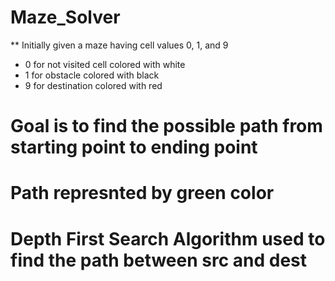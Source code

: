 # Maze_Solver

** Initially given a maze having cell values 0, 1, and 9
* 0 for not visited cell colored with white
* 1 for obstacle colored with black
* 9 for destination colored with red

# Goal is to find the possible path from starting point to ending point
# Path represnted by green color

# Depth First Search Algorithm used to find the path between src and dest
